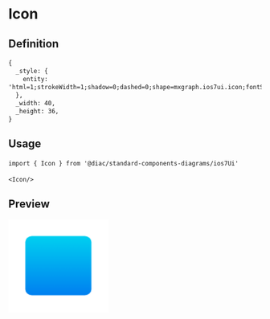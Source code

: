 # Icon

## Definition

```
{
  _style: { 
    entity: 'html=1;strokeWidth=1;shadow=0;dashed=0;shape=mxgraph.ios7ui.icon;fontSize=8;fontColor=#ffffff;buttonText=;whiteSpace=wrap;align=center;',
  },
  _width: 40,
  _height: 36,
}
```

## Usage

```
import { Icon } from '@diac/standard-components-diagrams/ios7Ui'

<Icon/>
```

## Preview

<img src="./icon.png" width="200"/>
